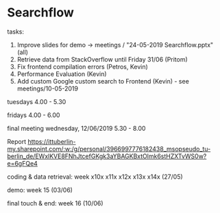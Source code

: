 # Searchflow

tasks:
1. Improve slides for demo -> meetings / "24-05-2019 Searchflow.pptx" (all)
3. Retrieve data from StackOverflow until Friday 31/06 (Pritom)
4. Fix frontend compilation errors (Petros, Kevin)
5. Performance Evaluation (Kevin)
6. Add custom Google custom search to Frontend (Kevin) - see meetings/10-05-2019

tuesdays 4.00 - 5.30

fridays 4.00 - 6.00

final meeting wednesday, 12/06/2019 5.30 - 8.00

Report https://ittuberlin-my.sharepoint.com/:w:/g/personal/3966997776182438_msopseudo_tu-berlin_de/EWxlKVE8FNhJtcefGKgk3aYBAGKBxtOlmk6stHZXTvWS0w?e=6gFQe4

coding & data retrieval: week x10x x11x x12x x13x x14x (27/05)

demo: week 15 (03/06)

final touch & end: week 16 (10/06)
